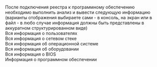 
После подключения реестра к программному обеспечению необходимо выполнить анализ и вывести следующую информацию (варианты отображения выбираете сами - в консоль, на экран или в файл  - в любо случае информация должны быть представлены в аккуратном структурированном виде) <br>
Вся информация о пользователях <br>
Вся информация о сетевом стеке <br>
Вся информация об операционной системе <br>
Вся информация об оборудовании <br>
Вся информация о BIOS <br>
Информация о программном обеспечении <br>
